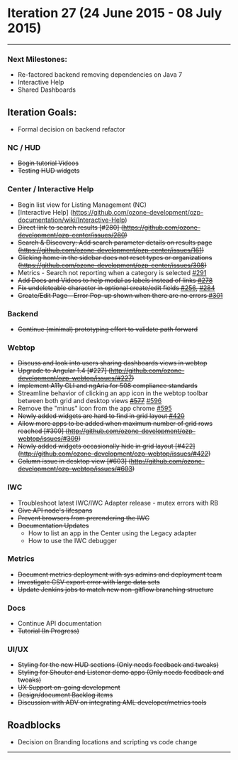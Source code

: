 # Iteration 27 (24 June 2015 - 08 July 2015)

*** 
### Next Milestones:
* Re-factored backend removing dependencies on Java 7
* Interactive Help
* Shared Dashboards


## Iteration Goals:
* Formal decision on backend refactor

### NC / HUD
* ~~Begin tutorial Videos~~
* ~~Testing HUD widgets~~ 

### Center / Interactive Help
* Begin list view for Listing Management (NC) 
* [Interactive Help] (https://github.com/ozone-development/ozp-documentation/wiki/Interactive-Help)
* ~~Direct link to search results [#280] (https://github.com/ozone-development/ozp-center/issues/280)~~
* ~~Search & Discovery: Add search parameter details on results page (https://github.com/ozone-development/ozp-center/issues/161)~~
* ~~Clicking home in the sidebar does not reset types or organizations (https://github.com/ozone-development/ozp-center/issues/308)~~
* Metrics - Search not reporting when a category is selected [#291](https://github.com/ozone-development/ozp-center/issues/291)
* ~~Add Docs and Videos to help modal as labels instead of links [#278](https://huboard.com/ozone-development/ozp-center#/issues/86301820)~~
* ~~Fix undeleteable character in optional create/edit fields [#256](https://huboard.com/ozone-development/ozp-center#/issues/76741683), [#284](https://huboard.com/ozone-development/ozp-center#/issues/87378267)~~
* ~~Create/Edit Page - Error Pop-up shown when there are no errors [#301](https://huboard.com/ozone-development/ozp-center#/issues/91232589)~~

### Backend
* ~~Continue (minimal) prototyping effort to validate path forward~~

### Webtop
* ~~Discuss and look into users sharing dashboards views in webtop~~
* ~~Upgrade to Angular 1.4 [#227] (http://github.com/ozone-development/ozp-webtop/issues/#227)~~
* ~~Implement A11y CLI and ngAria for 508 compliance standards~~
* Streamline behavior of clicking an app icon in the webtop toolbar between both grid and desktop views ~~[#577](http://github.com/ozone-development/ozp-webtop/issues/#577)~~ [#596](http://github.com/ozone-development/ozp-webtop/issues/#596)
* Remove the "minus" icon from the app chrome [#595](http://github.com/ozone-development/ozp-webtop/issues/#595)
* ~~Newly added widgets are hard to find in grid layout [#420](http://github.com/ozone-development/ozp-webtop/issues/420)~~
* ~~Allow more apps to be added when maximum number of grid rows reached [#309] (http://github.com/ozone-development/ozp-webtop/issues/#309)~~
* ~~Newly added widgets occasionally hide in grid layout [#422] (http://github.com/ozone-development/ozp-webtop/issues/#422)~~
* ~~Column issue in desktop view [#603] (http://github.com/ozone-development/ozp-webtop/issues/#603)~~
  


### IWC
* Troubleshoot latest IWC/IWC Adapter release - mutex errors with RB
* ~~Give API node's lifespans~~
* ~~Prevent browsers from prerendering the IWC~~
* ~~Documentation Updates~~
    * How to list an app in the Center using the Legacy adapter
    * How to use the IWC debugger


### Metrics
* ~~Document metrics deployment with sys admins and deployment team~~
* ~~Investigate CSV export error with large data sets~~
* ~~Update Jenkins jobs to match new non-gitflow branching structure~~

### Docs
* Continue API documentation
* ~~Tutorial (In Progress)~~

### UI/UX
* ~~Styling for the new HUD sections (Only needs feedback and tweaks)~~
* ~~Styling for Shouter and Listener demo apps (Only needs feedback and tweaks)~~
* ~~UX Support on-going development~~
* ~~Design/document Backlog items~~
* ~~Discussion with ADV on integrating AML developer/metrics tools~~

## Roadblocks
* Decision on Branding locations and scripting vs code change
***